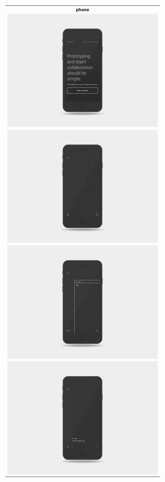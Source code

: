 <table>
  <tr>
    <th>phone</th>
  </tr>
  <tr>
    <td>
      <a href="https://raw.githubusercontent.com/precursorapp/press/master/phone/home.png">
        <img src="home.png"/>
      </a>
    </td>
  </tr>
  <tr>
    <td>
      <a href="https://raw.githubusercontent.com/precursorapp/press/master/phone/make.png">
        <img src="make.png"/>
      </a>
    </td>
  </tr>
  <tr>
    <td>
      <a href="https://raw.githubusercontent.com/precursorapp/press/master/phone/team.png">
        <img src="team.png"/>
      </a>
    </td>
  </tr>
  <tr>
    <td>
      <a href="https://raw.githubusercontent.com/precursorapp/press/master/phone/chat.png">
        <img src="chat.png"/>
      </a>
    </td>
  </tr>
</table>
